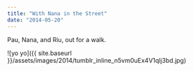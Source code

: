 ```yaml
---
title: "With Nana in the Street"
date: "2014-05-20"
---
```


Pau, Nana, and Riu, out for a walk.

![yo yo]({{ site.baseurl }}/assets/images/2014/tumblr_inline_n5vm0uEx4V1qlj3bd.jpg)
